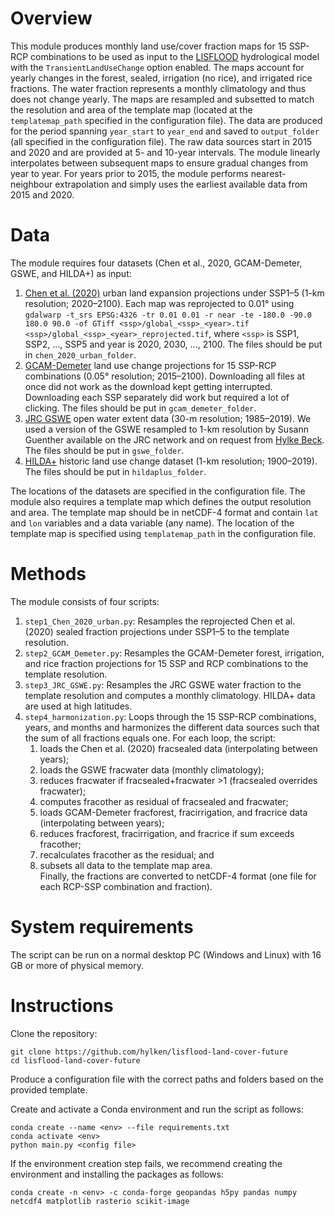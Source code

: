 ﻿# Overview

This module produces monthly land use/cover fraction maps for 15 SSP-RCP combinations to be used as input to the [LISFLOOD](https://github.com/ec-jrc/lisflood-code) hydrological model with the `TransientLandUseChange` option enabled. The maps account for yearly changes in the forest, sealed, irrigation (no rice), and irrigated rice fractions. The water fraction represents a monthly climatology and thus does not change yearly. The maps are resampled and subsetted to match the resolution and area of the template map (located at the `templatemap_path` specified in the configuration file). The data are produced for the period spanning `year_start` to `year_end` and saved to `output_folder` (all specified in the configuration file). The raw data sources start in 2015 and 2020 and are provided at 5- and 10-year intervals. The module linearly interpolates between subsequent maps to ensure gradual changes from year to year. For years prior to 2015, the module performs nearest-neighbour extrapolation and simply uses the earliest available data from 2015 and 2020.

# Data

The module requires four datasets (Chen et al., 2020, GCAM-Demeter, GSWE, and HILDA+) as input:
1. [Chen et al. (2020)](https://doi.org/10.1594/PANGAEA.905890) urban land expansion projections under SSP1–5 (1-km resolution; 2020–2100). Each map was reprojected to 0.01° using `gdalwarp -t_srs EPSG:4326 -tr 0.01 0.01 -r near -te -180.0 -90.0 180.0 90.0 -of GTiff <ssp>/global_<ssp>_<year>.tif <ssp>/global_<ssp>_<year>_reprojected.tif`, where `<ssp>` is SSP1, SSP2, ..., SSP5 and year is 2020, 2030, ..., 2100. The files should be put in `chen_2020_urban_folder`.
1. [GCAM-Demeter](https://dx.doi.org/10.25584/data.2020-04.1190/1615771) land use change projections for 15 SSP-RCP combinations (0.05° resolution; 2015–2100). Downloading all files at once did not work as the download kept getting interrupted. Downloading each SSP separately did work but required a lot of clicking. The files should be put in `gcam_demeter_folder`.
1. [JRC GSWE](https://doi.org/10.1038/nature20584) open water extent data (30-m resolution; 1985–2019). We used a version of the GSWE resampled to 1-km resolution by Susann Guenther available on the JRC network and on request from [Hylke Beck](mailto:hylke.beck@gmail.com). The files should be put in `gswe_folder`.
1. [HILDA+](https://doi.org/10.1594/PANGAEA.921846) historic land use change dataset (1-km resolution; 1900–2019). The files should be put in `hildaplus_folder`.

The locations of the datasets are specified in the configuration file. The module also requires a template map which defines the output resolution and area. The template map should be in netCDF-4 format and contain `lat` and `lon` variables and a data variable (any name). The location of the template map is specified using `templatemap_path` in the configuration file.

# Methods

The module consists of four scripts: 
1. `step1_Chen_2020_urban.py`: Resamples the reprojected Chen et al. (2020) sealed fraction projections under SSP1–5 to the template resolution.
1. `step2_GCAM_Demeter.py`: Resamples the GCAM-Demeter forest, irrigation, and rice fraction projections for 15 SSP and RCP combinations to the template resolution.
1. `step3_JRC_GSWE.py`: Resamples the JRC GSWE water fraction to the template resolution and computes a monthly climatology. HILDA+ data are used at high latitudes.
1. `step4_harmonization.py`: Loops through the 15 SSP-RCP combinations, years, and months and harmonizes the different data sources such that the sum of all fractions equals one. For each loop, the script:
	1. loads the Chen et al. (2020) fracsealed data (interpolating between years);
	1. loads the GSWE fracwater data (monthly climatology);
	1. reduces fracwater if fracsealed+fracwater >1 (fracsealed overrides fracwater);
	1. computes fracother as residual of fracsealed and fracwater;
	1. loads GCAM-Demeter fracforest, fracirrigation, and fracrice data (interpolating between years);
	1. reduces fracforest, fracirrigation, and fracrice if sum exceeds fracother;
	1. recalculates fracother as the residual; and
	1. subsets all data to the template map area.	
	Finally, the fractions are converted to netCDF-4 format (one file for each RCP-SSP combination and fraction).

# System requirements

The script can be run on a normal desktop PC (Windows and Linux) with 16 GB or more of physical memory.

# Instructions

Clone the repository:
```
git clone https://github.com/hylken/lisflood-land-cover-future
cd lisflood-land-cover-future
```
Produce a configuration file with the correct paths and folders based on the provided template. 

Create and activate a Conda environment and run the script as follows:
```
conda create --name <env> --file requirements.txt
conda activate <env>
python main.py <config file>
```
If the environment creation step fails, we recommend creating the environment and installing the packages as follows:
```
conda create -n <env> -c conda-forge geopandas h5py pandas numpy netcdf4 matplotlib rasterio scikit-image
```